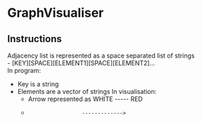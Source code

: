# GraphVisualiser

## Instructions
Adjacency list is represented as a space separated list of strings<br>
    - [KEY][SPACE][ELEMENT1][SPACE][ELEMENT2]...<br>
In program:<br>
 - Key is a string
 - Elements are a vector of strings
In visualisation:
    - Arrow represented as WHITE ----- RED
    -                      ------------->
    
